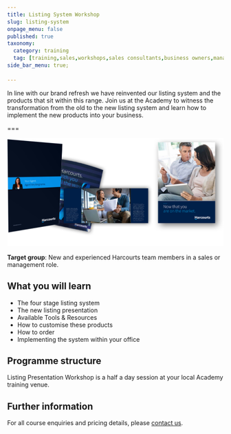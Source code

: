 ```yaml
---
title: Listing System Workshop
slug: listing-system
onpage_menu: false
published: true
taxonomy:
  category: training
  tag: [training,sales,workshops,sales consultants,business owners,managers]
side_bar_menu: true;

---
```


In line with our brand refresh we have reinvented our listing system and the products that sit within this range. Join us at the Academy to witness the transformation from the old to the new listing system and learn how to implement the new products into your business.

===

![](listing-system@2x.jpg)

**Target group**: New and experienced Harcourts team members in a sales or management role.

## What you will learn
- The four stage listing system
- The new listing presentation
- Available Tools & Resources
- How to customise these products
- How to order
- Implementing the system within your office

## Programme structure
Listing Presentation Workshop is a half a day session at your local Academy training venue.

## Further information
For all course enquiries and pricing details, please [contact us](/about-us/contact-us).
